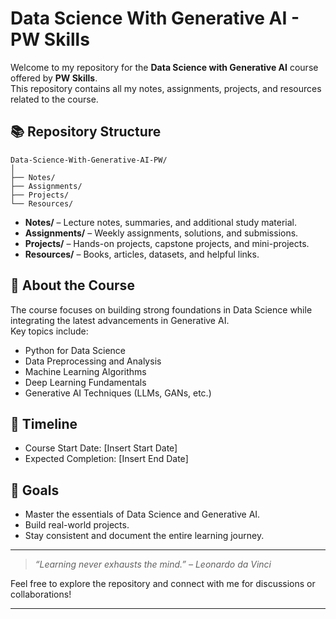 
# Data Science With Generative AI - PW Skills

Welcome to my repository for the **Data Science with Generative AI** course offered by **PW Skills**.  
This repository contains all my notes, assignments, projects, and resources related to the course.

## 📚 Repository Structure

```
Data-Science-With-Generative-AI-PW/
│
├── Notes/
├── Assignments/
├── Projects/
└── Resources/
```

- **Notes/** – Lecture notes, summaries, and additional study material.
- **Assignments/** – Weekly assignments, solutions, and submissions.
- **Projects/** – Hands-on projects, capstone projects, and mini-projects.
- **Resources/** – Books, articles, datasets, and helpful links.

## 🚀 About the Course

The course focuses on building strong foundations in Data Science while integrating the latest advancements in Generative AI.  
Key topics include:
- Python for Data Science
- Data Preprocessing and Analysis
- Machine Learning Algorithms
- Deep Learning Fundamentals
- Generative AI Techniques (LLMs, GANs, etc.)

## 📅 Timeline

- Course Start Date: [Insert Start Date]
- Expected Completion: [Insert End Date]

## 🌟 Goals

- Master the essentials of Data Science and Generative AI.
- Build real-world projects.
- Stay consistent and document the entire learning journey.

---

> *“Learning never exhausts the mind.” – Leonardo da Vinci*

Feel free to explore the repository and connect with me for discussions or collaborations!

---
